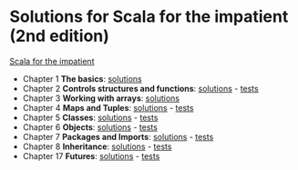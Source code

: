 # Solutions for Scala for the impatient (2nd edition)

  [Scala for the impatient](https://horstmann.com/scala/)
  
  - Chapter 1 **The basics**: [solutions](src/main/scala/impatient_exercises/Chapter01.scala)
  - Chapter 2 **Controls structures and functions**: [solutions](src/main/scala/impatient_exercises/Chapter02.scala) - [tests](src/test/scala/impatient_exercises/Chapter02Test.scala)
  - Chapter 3 **Working with arrays**: [solutions](src/main/scala/impatient_exercises/Chapter03.scala)
  - Chapter 4 **Maps and Tuples**: [solutions](src/main/scala/impatient_exercises/Chapter04.scala) - [tests](src/test/scala/impatient_exercises/Chapter04Test.scala)
  - Chapter 5 **Classes**: [solutions](src/main/scala/impatient_exercises/Chapter05.scala) - [tests](src/test/scala/impatient_exercises/Chapter05Test.scala)
  - Chapter 6 **Objects**: [solutions](src/main/scala/impatient_exercises/Chapter06.scala) - [tests](src/test/scala/impatient_exercises/Chapter06Test.scala)
  - Chapter 7 **Packages and Imports**: [solutions](src/main/scala/impatient_exercises/Chapter07.scala) - [tests](src/test/scala/impatient_exercises/Chapter07Test.scala)  
  - Chapter 8 **Inheritance**: [solutions](src/main/scala/impatient_exercises/Chapter08.scala) - [tests](src/test/scala/impatient_exercises/Chapter08Test.scala)
  - Chapter 17 **Futures**: [solutions](src/main/scala/impatient_exercises/Chapter17.scala) - [tests](src/test/scala/impatient_exercises/Chapter17Test.scala)
